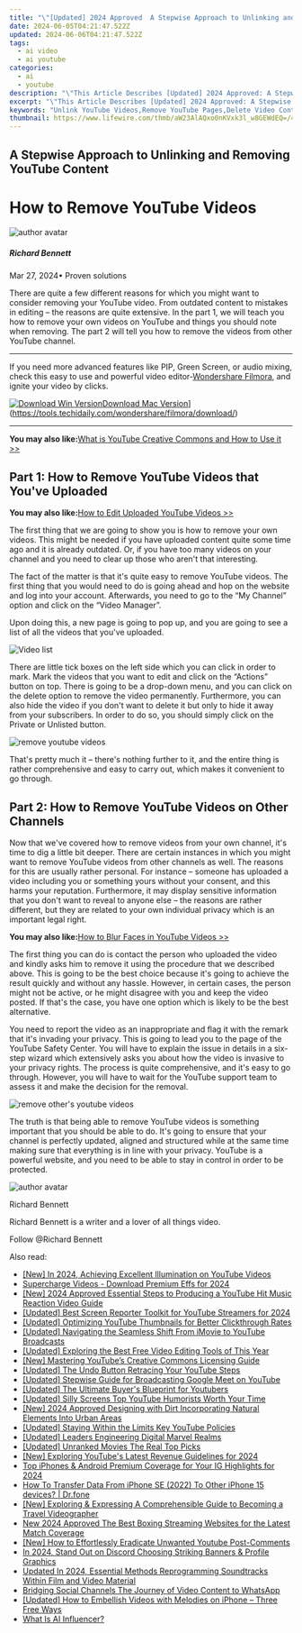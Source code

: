 ```yaml
---
title: "\"[Updated] 2024 Approved  A Stepwise Approach to Unlinking and Removing YouTube Content\""
date: 2024-06-05T04:21:47.522Z
updated: 2024-06-06T04:21:47.522Z
tags:
  - ai video
  - ai youtube
categories:
  - ai
  - youtube
description: "\"This Article Describes [Updated] 2024 Approved: A Stepwise Approach to Unlinking and Removing YouTube Content\""
excerpt: "\"This Article Describes [Updated] 2024 Approved: A Stepwise Approach to Unlinking and Removing YouTube Content\""
keywords: "Unlink YouTube Videos,Remove YouTube Pages,Delete Video Content,Disconnect YouTube Links,Eliminate Video Ads,Clearing YouTube Tracks,Deduplicate YouTube Content"
thumbnail: https://www.lifewire.com/thmb/aW23AlAQxo0nKVxk3l_w8GEWdEQ=/400x300/filters:no_upscale():max_bytes(150000):strip_icc()/shutterstock_641960737-59b1795103f4020010acd114.png
---
```


## A Stepwise Approach to Unlinking and Removing YouTube Content

# How to Remove YouTube Videos

![author avatar](https://images.wondershare.com/filmora/article-images/richard-bennett.jpg)

##### Richard Bennett

 Mar 27, 2024• Proven solutions

 There are quite a few different reasons for which you might want to consider removing your YouTube video. From outdated content to mistakes in editing – the reasons are quite extensive. In the part 1, we will teach you how to remove your own videos on YouTube and things you should note when removing. The part 2 will tell you how to remove the videos from other YouTube channel.

---

 If you need more advanced features like PIP, Green Screen, or audio mixing, check this easy to use and powerful video editor-[Wondershare Filmora](https://tools.techidaily.com/wondershare/filmora/download/), and ignite your video by clicks.

[![Download Win Version](https://images.wondershare.com/filmora/guide/download-btn-win.jpg)](https://tools.techidaily.com/wondershare/filmora/download/)[Download Mac Version](https://images.wondershare.com/filmora/guide/download-btn-mac.jpg)](https://tools.techidaily.com/wondershare/filmora/download/)

---

**You may also like:**[What is YouTube Creative Commons and How to Use it >>](https://tools.techidaily.com/wondershare/filmora/download/)

## Part 1: How to Remove YouTube Videos that You've Uploaded

**You may also like:**[How to Edit Uploaded YouTube Videos >>](https://tools.techidaily.com/wondershare/filmora/download/)

 The first thing that we are going to show you is how to remove your own videos. This might be needed if you have uploaded content quite some time ago and it is already outdated. Or, if you have too many videos on your channel and you need to clear up those who aren't that interesting.

 The fact of the matter is that it's quite easy to remove YouTube videos. The first thing that you would need to do is going ahead and hop on the website and log into your account. Afterwards, you need to go to the “My Channel” option and click on the “Video Manager”.

 Upon doing this, a new page is going to pop up, and you are going to see a list of all the videos that you've uploaded.

![Video list](https://images.wondershare.com/filmora/article-images/edit-youtube-video-basic-description-3.jpg)

 There are little tick boxes on the left side which you can click in order to mark. Mark the videos that you want to edit and click on the “Actions” button on top. There is going to be a drop-down menu, and you can click on the delete option to remove the video permanently. Furthermore, you can also hide the video if you don't want to delete it but only to hide it away from your subscribers. In order to do so, you should simply click on the Private or Unlisted button.

![remove youtube videos](https://images.wondershare.com/how-to-remove-youtube-videos.jpg)

 That's pretty much it – there's nothing further to it, and the entire thing is rather comprehensive and easy to carry out, which makes it convenient to go through.

## Part 2: How to Remove YouTube Videos on Other Channels

 Now that we've covered how to remove videos from your own channel, it's time to dig a little bit deeper. There are certain instances in which you might want to remove YouTube videos from other channels as well. The reasons for this are usually rather personal. For instance – someone has uploaded a video including you or something yours without your consent, and this harms your reputation. Furthermore, it may display sensitive information that you don't want to reveal to anyone else – the reasons are rather different, but they are related to your own individual privacy which is an important legal right.

**You may also like:**[How to Blur Faces in YouTube Videos >>](https://tools.techidaily.com/wondershare/filmora/download/)

 The first thing you can do is contact the person who uploaded the video and kindly asks him to remove it using the procedure that we described above. This is going to be the best choice because it's going to achieve the result quickly and without any hassle. However, in certain cases, the person might not be active, or he might disagree with you and keep the video posted. If that's the case, you have one option which is likely to be the best alternative.

 You need to report the video as an inappropriate and flag it with the remark that it's invading your privacy. This is going to lead you to the page of the YouTube Safety Center. You will have to explain the issue in details in a six-step wizard which extensively asks you about how the video is invasive to your privacy rights. The process is quite comprehensive, and it's easy to go through. However, you will have to wait for the YouTube support team to assess it and make the decision for the removal.

![remove other's youtube videos](https://images.wondershare.com/filmora/article-images/remove-youtube-videos-1.jpg)

 The truth is that being able to remove YouTube videos is something important that you should be able to do. It's going to ensure that your channel is perfectly updated, aligned and structured while at the same time making sure that everything is in line with your privacy. YouTube is a powerful website, and you need to be able to stay in control in order to be protected.

![author avatar](https://images.wondershare.com/filmora/article-images/richard-bennett.jpg)

Richard Bennett

Richard Bennett is a writer and a lover of all things video.

Follow @Richard Bennett

<span class="atpl-alsoreadstyle">Also read:</span>
<div><ul>
<li><a href="https://facebook-record-videos.techidaily.com/new-in-2024-achieving-excellent-illumination-on-youtube-videos/"><u>[New] In 2024, Achieving Excellent Illumination on YouTube Videos</u></a></li>
<li><a href="https://facebook-record-videos.techidaily.com/supercharge-videos-download-premium-effs-for-2024/"><u>Supercharge Videos - Download Premium Effs for 2024</u></a></li>
<li><a href="https://facebook-record-videos.techidaily.com/new-2024-approved-essential-steps-to-producing-a-youtube-hit-music-reaction-video-guide/"><u>[New] 2024 Approved  Essential Steps to Producing a YouTube Hit  Music Reaction Video Guide</u></a></li>
<li><a href="https://facebook-record-videos.techidaily.com/updated-best-screen-reporter-toolkit-for-youtube-streamers-for-2024/"><u>[Updated] Best Screen Reporter Toolkit for YouTube Streamers for 2024</u></a></li>
<li><a href="https://facebook-record-videos.techidaily.com/updated-optimizing-youtube-thumbnails-for-better-clickthrough-rates/"><u>[Updated] Optimizing YouTube Thumbnails for Better Clickthrough Rates</u></a></li>
<li><a href="https://facebook-record-videos.techidaily.com/updated-navigating-the-seamless-shift-from-imovie-to-youtube-broadcasts/"><u>[Updated] Navigating the Seamless Shift From iMovie to YouTube Broadcasts</u></a></li>
<li><a href="https://facebook-record-videos.techidaily.com/updated-exploring-the-best-free-video-editing-tools-of-this-year/"><u>[Updated] Exploring the Best Free Video Editing Tools of This Year</u></a></li>
<li><a href="https://facebook-record-videos.techidaily.com/new-mastering-youtubes-creative-commons-licensing-guide/"><u>[New] Mastering YouTube’s Creative Commons Licensing Guide</u></a></li>
<li><a href="https://facebook-record-videos.techidaily.com/updated-the-undo-button-retracing-your-youtube-steps/"><u>[Updated] The Undo Button  Retracing Your YouTube Steps</u></a></li>
<li><a href="https://facebook-record-videos.techidaily.com/updated-stepwise-guide-for-broadcasting-google-meet-on-youtube/"><u>[Updated] Stepwise Guide for Broadcasting Google Meet on YouTube</u></a></li>
<li><a href="https://facebook-record-videos.techidaily.com/updated-the-ultimate-buyers-blueprint-for-youtubers/"><u>[Updated] The Ultimate Buyer's Blueprint for Youtubers</u></a></li>
<li><a href="https://facebook-record-videos.techidaily.com/updated-silly-screens-top-youtube-humorists-worth-your-time/"><u>[Updated] Silly Screens  Top YouTube Humorists Worth Your Time</u></a></li>
<li><a href="https://facebook-record-videos.techidaily.com/new-2024-approved-designing-with-dirt-incorporating-natural-elements-into-urban-areas/"><u>[New] 2024 Approved  Designing with Dirt  Incorporating Natural Elements Into Urban Areas</u></a></li>
<li><a href="https://facebook-record-videos.techidaily.com/updated-staying-within-the-limits-key-youtube-policies/"><u>[Updated] Staying Within the Limits  Key YouTube Policies</u></a></li>
<li><a href="https://facebook-record-videos.techidaily.com/updated-leaders-engineering-digital-marvel-realms/"><u>[Updated] Leaders Engineering Digital Marvel Realms</u></a></li>
<li><a href="https://facebook-record-videos.techidaily.com/updated-unranked-movies-the-real-top-picks/"><u>[Updated] Unranked Movies  The Real Top Picks</u></a></li>
<li><a href="https://facebook-record-videos.techidaily.com/new-exploring-youtubes-latest-revenue-guidelines-for-2024/"><u>[New] Exploring YouTube's Latest Revenue Guidelines for 2024</u></a></li>
<li><a href="https://instagram-video-files.techidaily.com/top-iphones-and-android-premium-coverage-for-your-ig-highlights-for-2024/"><u>Top iPhones & Android  Premium Coverage for Your IG Highlights for 2024</u></a></li>
<li><a href="https://review-topics.techidaily.com/how-to-transfer-data-from-iphone-se-2022-to-other-iphone-15-devices-drfone-by-drfone-transfer-data-from-ios-transfer-data-from-ios/"><u>How To Transfer Data From iPhone SE (2022) To Other iPhone 15 devices? | Dr.fone</u></a></li>
<li><a href="https://youtube-stream.techidaily.com/new-exploring-and-expressing-a-comprehensible-guide-to-becoming-a-travel-videographer/"><u>[New] Exploring & Expressing  A Comprehensible Guide to Becoming a Travel Videographer</u></a></li>
<li><a href="https://ai-live-streaming.techidaily.com/new-2024-approved-the-best-boxing-streaming-websites-for-the-latest-match-coverage/"><u>New 2024 Approved The Best Boxing Streaming Websites for the Latest Match Coverage</u></a></li>
<li><a href="https://youtube-stream.techidaily.com/new-how-to-effortlessly-eradicate-unwanted-youtube-post-comments/"><u>[New] How to Effortlessly Eradicate Unwanted Youtube Post-Comments</u></a></li>
<li><a href="https://discord-videos.techidaily.com/in-2024-stand-out-on-discord-choosing-striking-banners-and-profile-graphics/"><u>In 2024, Stand Out on Discord  Choosing Striking Banners & Profile Graphics</u></a></li>
<li><a href="https://sound-optimizing.techidaily.com/updated-in-2024-essential-methods-reprogramming-soundtracks-within-film-and-video-material/"><u>Updated In 2024, Essential Methods Reprogramming Soundtracks Within Film and Video Material</u></a></li>
<li><a href="https://twitter-videos.techidaily.com/bridging-social-channels-the-journey-of-video-content-to-whatsapp/"><u>Bridging Social Channels  The Journey of Video Content to WhatsApp</u></a></li>
<li><a href="https://some-knowledge.techidaily.com/updated-how-to-embellish-videos-with-melodies-on-iphone-three-free-ways/"><u>[Updated] How to Embellish Videos with Melodies on iPhone – Three Free Ways</u></a></li>
<li><a href="https://ai-topics.techidaily.com/what-is-ai-influencer/"><u>What Is AI Influencer?</u></a></li>
</ul></div>

<ins class="adsbygoogle"
      style="display:block"
      data-ad-client="ca-pub-7571918770474297"
      data-ad-slot="8358498916"
      data-ad-format="auto"
      data-full-width-responsive="true"></ins>